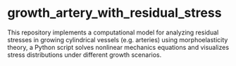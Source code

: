 # growth_artery_with_residual_stress
This repository implements a computational model for analyzing residual stresses in growing cylindrical vessels (e.g. arteries) using morphoelasticity theory, a Python script solves nonlinear mechanics equations and visualizes stress distributions under different growth scenarios.
